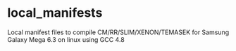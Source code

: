 # local_manifests

Local manifest files to compile CM/RR/SLIM/XENON/TEMASEK for Samsung Galaxy Mega 6.3 on linux using GCC 4.8
